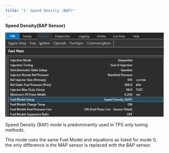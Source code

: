 ```yaml
---
title: "1: Speed Density (BAP)"
---
```


**Speed Density(BAP Sensor)**


![Image](</img/Config Fuel22.jpg>)


Speed Density (BAP) mode is predominantly used in TPS only tuning methods.&nbsp;


This mode uses the same Fuel Model and equations as listed for mode 0, the only difference is the MAP sensor is replaced with the BAP sensor.

